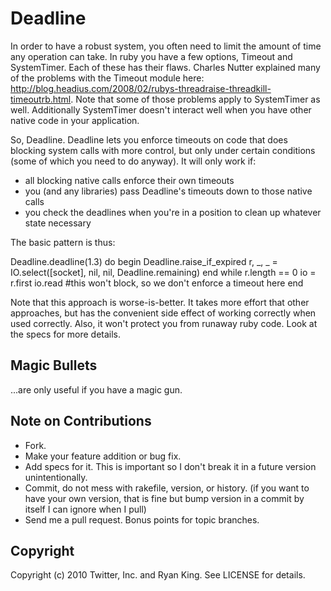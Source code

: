 # Deadline

In order to have a robust system, you often need to limit the amount of time any operation can take. In ruby you have a few options, Timeout and SystemTimer. Each of these has their flaws. Charles Nutter explained many of the problems with the Timeout module here: http://blog.headius.com/2008/02/rubys-threadraise-threadkill-timeoutrb.html. Note that some of those problems apply to SystemTimer as well. Additionally SystemTimer doesn't interact well when you have other native code in  your application.

So, Deadline. Deadline lets you enforce timeouts on code that does blocking system calls with more control, but only under certain conditions (some of which you need to do anyway). It will only work if:

* all blocking native calls enforce their own timeouts
* you (and any libraries) pass Deadline's timeouts down to those native calls
* you check the deadlines when you're in a position to clean up whatever state necessary

The basic pattern is thus:

  Deadline.deadline(1.3) do
    begin 
      Deadline.raise_if_expired
      r, _, _ = IO.select([socket], nil, nil, Deadline.remaining)
    end while r.length == 0
    io = r.first
    io.read #this won't block, so we don't enforce a timeout here
  end

Note that this approach is worse-is-better. It takes more effort that other approaches, but has the convenient side effect of working correctly when used correctly. Also, it won't protect you from runaway ruby code. Look at the specs for more details.

## Magic Bullets

...are only useful if you have a magic gun.

## Note on Contributions
 
* Fork.
* Make your feature addition or bug fix.
* Add specs for it. This is important so I don't break it in a
  future version unintentionally.
* Commit, do not mess with rakefile, version, or history.
  (if you want to have your own version, that is fine but bump version in a commit by itself I can ignore when I pull)
* Send me a pull request. Bonus points for topic branches.

## Copyright

Copyright (c) 2010 Twitter, Inc. and Ryan King. See LICENSE for details.
